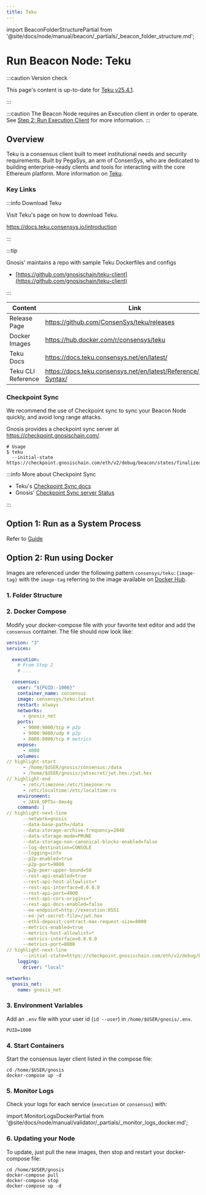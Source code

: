 ```yaml
---
title: Teku
---
```

import BeaconFolderStructurePartial from '@site/docs/node/manual/beacon/\_partials/\_beacon_folder_structure.md';

# Run Beacon Node: Teku

:::caution Version check

This page's content is up-to-date for [Teku v25.4.1](https://github.com/Consensys/teku/releases/tag/25.4.1).

:::

:::caution
The Beacon Node requires an Execution client in order to operate. See [Step 2: Run Execution Client](/category/step--2---run-execution-client) for more information.
:::

## Overview

Teku is a consensus client built to meet institutional needs and security requirements. Built by PegaSys, an arm of ConsenSys, who are dedicated to building enterprise-ready clients and tools for interacting with the core Ethereum platform. More information on [Teku](https://consensys.net/knowledge-base/ethereum-2/teku/).

### Key Links

:::info Download Teku

Visit Teku's page on how to download Teku.

https://docs.teku.consensys.io/introduction

:::

:::tip

Gnosis' maintains a repo with sample Teku Dockerfiles and configs
- [https://github.com/gnosischain/teku-client](https://github.com/gnosischain/teku-client)

:::

| Content            | Link                                                                |
| ------------------ | ------------------------------------------------------------------- |
| Release Page       | https://github.com/ConsenSys/teku/releases                          |
| Docker Images      | https://hub.docker.com/r/consensys/teku                             |
| Teku Docs          | https://docs.teku.consensys.net/en/latest/                          |
| Teku CLI Reference | https://docs.teku.consensys.net/en/latest/Reference/CLI/CLI-Syntax/ |

### Checkpoint Sync

We recommend the use of Checkpoint sync to sync your Beacon Node quickly, and avoid long range attacks.

Gnosis provides a checkpoint sync server at https://checkpoint.gnosischain.com/.

```shell
# Usage
$ teku
  --initial-state https://checkpoint.gnosischain.com/eth/v2/debug/beacon/states/finalized
```

:::info More about Checkpoint Sync

- Teku's [Checkpoint Sync docs](https://docs.teku.consensys.net/en/latest/HowTo/Get-Started/Checkpoint-Start/)
- Gnosis' [Checkpoint Sync server Status](https://checkpoint.gnosischain.com/)

:::

## Option 1: Run as a System Process

Refer to [Guide](../README.md#step-3-run-a-beacon-node)

## Option 2: Run using Docker

Images are referenced under the following pattern `consensys/teku:{image-tag}` with the `image-tag` referring to the image available on [Docker Hub](https://hub.docker.com/r/consensys/teku/tags).


### 1. Folder Structure

<BeaconFolderStructurePartial />

### 2. Docker Compose

Modify your docker-compose file with your favorite text editor and add the `consensus` container. The file should now look like:

```yaml title="/home/$USER/gnosis/docker-compose.yml" showLineNumbers
version: "3"
services:

  execution:
    # From Step 2
    # ...

  consensus:
    user: "${PUID:-1000}"
    container_name: consensus
    image: consensys/teku:latest
    restart: always
    networks:
      - gnosis_net
    ports:
      - 9000:9000/tcp # p2p
      - 9000:9000/udp # p2p
      - 8008:8008/tcp # metrics
    expose:
      - 4000
    volumes:
// highlight-start
      - /home/$USER/gnosis/consensus:/data
      - /home/$USER/gnosis/jwtsecret/jwt.hex:/jwt.hex
// highlight-end
      - /etc/timezone:/etc/timezone:ro
      - /etc/localtime:/etc/localtime:ro
    environment:
      - JAVA_OPTS=-Xmx4g
    command: |
// highlight-next-line
      --network=gnosis
      --data-base-path=/data
      --data-storage-archive-frequency=2048
      --data-storage-mode=PRUNE
      --data-storage-non-canonical-blocks-enabled=false
      --log-destination=CONSOLE
      --logging=info
      --p2p-enabled=true
      --p2p-port=9000
      --p2p-peer-upper-bound=50
      --rest-api-enabled=true
      --rest-api-host-allowlist=*
      --rest-api-interface=0.0.0.0
      --rest-api-port=4000
      --rest-api-cors-origins=*
      --rest-api-docs-enabled=false
      --ee-endpoint=http://execution:8551
      --ee-jwt-secret-file=/jwt.hex
      --eth1-deposit-contract-max-request-size=8000
      --metrics-enabled=true
      --metrics-host-allowlist=*
      --metrics-interface=0.0.0.0
      --metrics-port=8008
// highlight-next-line
      --initial-state=https://checkpoint.gnosischain.com/eth/v2/debug/beacon/states/finalized
    logging:
      driver: "local"

networks:
  gnosis_net:
    name: gnosis_net
```

### 3. Environment Variables

Add an `.env` file with your user id (`id --user`) in `/home/$USER/gnosis/.env`.

``` title="/home/$USER/gnosis/.env
PUID=1000
```

### 4. Start Containers

Start the consensus layer client listed in the compose file:

```shell
cd /home/$USER/gnosis
docker-compose up -d
```


### 5. Monitor Logs

Check your logs for each service (`execution` or `consensus`) with:

import MonitorLogsDockerPartial from '@site/docs/node/manual/validator/_partials/_monitor_logs_docker.md';

<MonitorLogsDockerPartial />


### 6. Updating your Node

To update, just pull the new images, then stop and restart your docker-compose file:

```shell
cd /home/$USER/gnosis
docker-compose pull
docker-compose stop
docker-compose up -d
```

